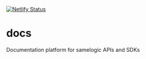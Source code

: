 [![Netlify Status](https://api.netlify.com/api/v1/badges/3715c793-544d-4b76-bc6b-44c71c876f32/deploy-status)](https://app.netlify.com/sites/samelogic-landing/deploys)

# docs

Documentation platform for samelogic APIs and SDKs
